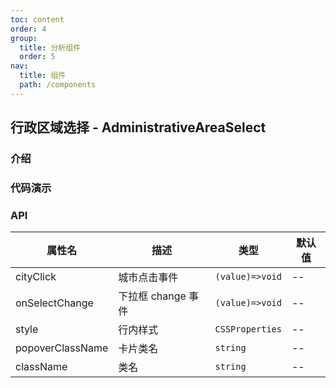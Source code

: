```yaml
---
toc: content
order: 4
group:
  title: 分析组件
  order: 5
nav:
  title: 组件
  path: /components
---
```


## 行政区域选择 - AdministrativeAreaSelect

### 介绍

### 代码演示

<code src="./demos/default.tsx" defaultShowCode compact></code>

### API

| 属性名           | 描述               | 类型            | 默认值 |
| ---------------- | ------------------ | --------------- | ------ |
| cityClick        | 城市点击事件       | `(value)=>void` | --     |
| onSelectChange   | 下拉框 change 事件 | `(value)=>void` | --     |
| style            | 行内样式           | `CSSProperties` | --     |
| popoverClassName | 卡片类名           | `string`        | --     |
| className        | 类名               | `string`        | --     |
